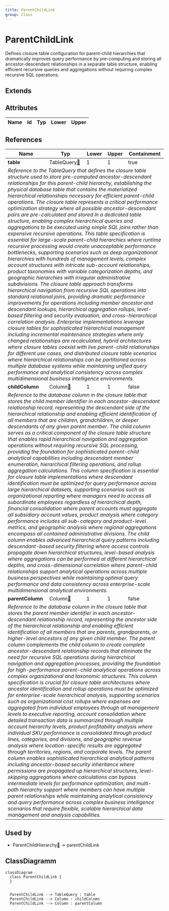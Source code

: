 ```yaml
---
title: ParentChildLink
group: Class
---
```


# ParentChildLink<a name="class-parentchildlink"></a>

Defines closure table configuration for parent-child hierarchies that dramatically improves query performance by pre-computing and storing all ancestor-descendant relationships in a separate table structure, enabling efficient recursive queries and aggregations without requiring complex recursive SQL operations.
## Extends

## Attributes

<table>
  <thead>
    <tr>
      <th>Name</th>
      <th>Id</th>
      <th>Typ</th>
      <th>Lower</th>
      <th>Upper</th>
    </tr>
  </thead>
  <tbody>
  </tbody>
</table>

## References

<table>
  <thead>
    <tr>
      <th>Name</th>
      <th>Typ</th>
      <th>Lower</th>
      <th>Upper</th>
      <th>Containment</th>
    </tr>
  </thead>
  <tbody>
    <tr>
      <td><strong>table</strong></td>
      <td>TableQuery<a href="./class-TableQuery">🔗</a></td>
      <td>1</td>
      <td>1</td>
      <td>true</td>
    </tr>
    <tr>
      <td colspan="5"><em>Reference to the TableQuery that defines the closure table structure used to store pre-computed ancestor-descendant relationships for this parent-child hierarchy, establishing the physical database table that contains the materialized hierarchical relationships necessary for efficient parent-child operations. The closure table represents a critical performance optimization strategy where all possible ancestor-descendant pairs are pre-calculated and stored in a dedicated table structure, enabling complex hierarchical queries and aggregations to be executed using simple SQL joins rather than expensive recursive operations. This table specification is essential for large-scale parent-child hierarchies where runtime recursive processing would create unacceptable performance bottlenecks, supporting scenarios such as deep organizational hierarchies with hundreds of management levels, complex account structures with intricate sub-account relationships, product taxonomies with variable categorization depths, and geographic hierarchies with irregular administrative subdivisions. The closure table approach transforms hierarchical navigation from recursive SQL operations into standard relational joins, providing dramatic performance improvements for operations including member ancestor and descendant lookups, hierarchical aggregation rollups, level-based filtering and security evaluation, and cross-hierarchical correlation analysis. Enterprise implementations leverage closure tables for sophisticated hierarchical management including incremental maintenance strategies where only changed relationships are recalculated, hybrid architectures where closure tables coexist with live parent-child relationships for different use cases, and distributed closure table scenarios where hierarchical relationships can be partitioned across multiple database systems while maintaining unified query performance and analytical consistency across complex multidimensional business intelligence environments.</em></td>
    </tr>
    <tr>
      <td><strong>childColumn</strong></td>
      <td>Column<a href="./class-Column">🔗</a></td>
      <td>1</td>
      <td>1</td>
      <td>false</td>
    </tr>
    <tr>
      <td colspan="5"><em>Reference to the database column in the closure table that stores the child member identifier in each ancestor-descendant relationship record, representing the descendant side of the hierarchical relationship and enabling efficient identification of all members that are children, grandchildren, or deeper descendants of any given parent member. The child column serves as a critical component of the closure table structure that enables rapid hierarchical navigation and aggregation operations without requiring recursive SQL processing, providing the foundation for sophisticated parent-child analytical capabilities including descendant member enumeration, hierarchical filtering operations, and rollup aggregation calculations. This column specification is essential for closure table implementations where descendant identification must be optimized for query performance across large hierarchical datasets, supporting scenarios such as organizational reporting where managers need to access all subordinate employees regardless of hierarchical depth, financial consolidation where parent accounts must aggregate all subsidiary account values, product analysis where category performance includes all sub-category and product-level metrics, and geographic analysis where regional aggregations encompass all contained administrative divisions. The child column enables advanced hierarchical query patterns including descendant-based security filtering where access controls propagate down hierarchical structures, level-based analysis where aggregations can be performed at different hierarchical depths, and cross-dimensional correlation where parent-child relationships support analytical operations across multiple business perspectives while maintaining optimal query performance and data consistency across enterprise-scale multidimensional analytical environments.</em></td>
    </tr>
    <tr>
      <td><strong>parentColumn</strong></td>
      <td>Column<a href="./class-Column">🔗</a></td>
      <td>1</td>
      <td>1</td>
      <td>false</td>
    </tr>
    <tr>
      <td colspan="5"><em>Reference to the database column in the closure table that stores the parent member identifier in each ancestor-descendant relationship record, representing the ancestor side of the hierarchical relationship and enabling efficient identification of all members that are parents, grandparents, or higher-level ancestors of any given child member. The parent column complements the child column to create complete ancestor-descendant relationship records that eliminate the need for recursive SQL operations during hierarchical navigation and aggregation processes, providing the foundation for high-performance parent-child analytical operations across complex organizational and taxonomic structures. This column specification is crucial for closure table architectures where ancestor identification and rollup operations must be optimized for enterprise-scale hierarchical analysis, supporting scenarios such as organizational cost rollups where expenses are aggregated from individual employees through all management levels to executive reporting, account consolidation where detailed transaction data is summarized through multiple account hierarchy levels, product profitability analysis where individual SKU performance is consolidated through product lines, categories, and divisions, and geographic revenue analysis where location-specific results are aggregated through territories, regions, and corporate levels. The parent column enables sophisticated hierarchical analytical patterns including ancestor-based security inheritance where permissions are propagated up hierarchical structures, level-skipping aggregations where calculations can bypass intermediate levels for performance optimization, and multi-path hierarchy support where members can have multiple parent relationships while maintaining analytical consistency and query performance across complex business intelligence scenarios that require flexible, scalable hierarchical data management and analysis capabilities.</em></td>
    </tr>
  </tbody>
</table>



## Used by

- ParentChildHierarchy[🔗](./class-ParentChildHierarchy) → parentChildLink

## ClassDiagramm

```mermaid
classDiagram
  class ParentChildLink {
  }


  ParentChildLink --> TableQuery : table
  ParentChildLink --> Column : childColumn
  ParentChildLink --> Column : parentColumn

```
